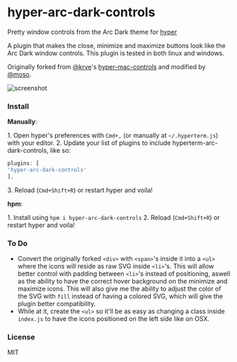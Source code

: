 # hyper-arc-dark-controls
Pretty window controls from the Arc Dark theme for [hyper](https://github.com/zeit/hyper)

A plugin that makes the close, minimize and maximize buttons look like the Arc Dark window controls. This plugin is tested in both linux and windows.

Originally forked from [@krve](https://github.com/krve)'s [hyper-mac-controls](https://github.com/krve/hyper-mac-controls) and modified by [@moso](https://github.com/moso).

![screenshot](https://dev.moso.io/hyper/hyper-arc-dark-controls/screenshot.png)

### Install

**Manually**:

1\. Open hyper's preferences with `Cmd+,` (or manually at `~/.hyperterm.js`) with your editor.
2\. Update your list of plugins to include hyperterm-arc-dark-controls, like so:
```JavaScript
plugins: [
'hyper-arc-dark-controls'
],
```
3\. Reload (`Cmd+Shift+R`) or restart hyper and voila!

**hpm**:

1\. Install using `hpm i hyper-arc-dark-controls`
2\. Reload (`Cmd+Shift+R`) or restart hyper and voila!


### To Do

- Convert the originally forked `<div>` with `<span>`'s inside it into a `<ul>` where the icons will reside as raw SVG inside `<li>`'s. This will allow better control with padding between `<li>`'s instead of positioning, aswell as the ability to have the correct hover background on the minimize and maximize icons. This will also give me the ability to adjust the color of the SVG with `fill` instead of having a colored SVG, which will give the plugin better compatibility.
- While at it, create the `<ul>` so it'll be as easy as changing a class inside `index.js` to have the icons positioned on the left side like on OSX.


### License

MIT
